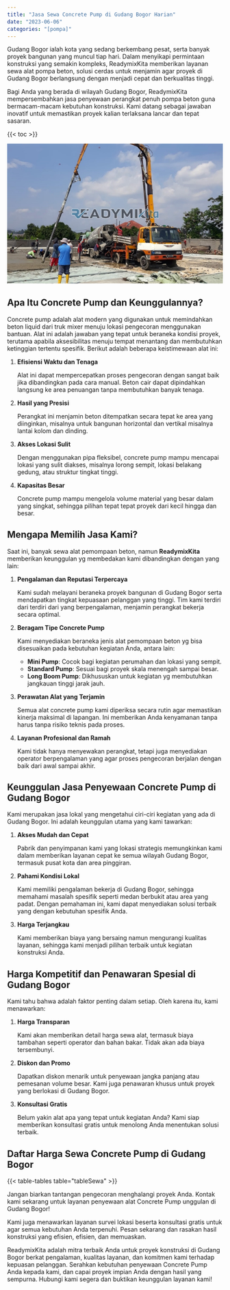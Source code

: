```yaml
---
title: "Jasa Sewa Concrete Pump di Gudang Bogor Harian"
date: "2023-06-06"
categories: "[pompa]"
---
```


Gudang Bogor ialah kota yang sedang berkembang pesat, serta banyak proyek bangunan yang muncul tiap hari. Dalam menyikapi permintaan konstruksi yang semakin kompleks, ReadymixKita memberikan layanan sewa alat pompa beton, solusi cerdas untuk menjamin agar proyek di Gudang Bogor berlangsung dengan menjadi cepat dan berkualitas tinggi.

Bagi Anda yang berada di wilayah Gudang Bogor, ReadymixKita mempersembahkan jasa penyewaan perangkat penuh pompa beton guna bermacam-macam kebutuhan konstruksi. Kami datang sebagai jawaban inovatif untuk memastikan proyek kalian terlaksana lancar dan tepat sasaran.

{{< toc >}}

![Jasa Sewa Concrete Pump di Gudang Bogor Harian](/images/pompa/sewa-pompa-10.jpg)

## Apa Itu Concrete Pump dan Keunggulannya?

Concrete pump adalah alat modern yang digunakan untuk memindahkan beton liquid dari truk mixer menuju lokasi pengecoran menggunakan bantuan. Alat ini adalah jawaban yang tepat untuk beraneka kondisi proyek, terutama apabila aksesibilitas menuju tempat menantang dan membutuhkan ketinggian tertentu spesifik. Berikut adalah beberapa keistimewaan alat ini:

1. **Efisiensi Waktu dan Tenaga**

   Alat ini dapat mempercepatkan proses pengecoran dengan sangat baik jika dibandingkan pada cara manual. Beton cair dapat dipindahkan langsung ke area penuangan tanpa membutuhkan banyak tenaga.

2. **Hasil yang Presisi**

   Perangkat ini menjamin beton ditempatkan secara tepat ke area yang diinginkan, misalnya untuk bangunan horizontal dan vertikal misalnya lantai kolom dan dinding.

3. **Akses Lokasi Sulit**

   Dengan menggunakan pipa fleksibel, concrete pump mampu mencapai lokasi yang sulit diakses, misalnya lorong sempit, lokasi belakang gedung, atau struktur tingkat tinggi.

4. **Kapasitas Besar**

   Concrete pump mampu mengelola volume material yang besar dalam yang singkat, sehingga pilihan tepat tepat proyek dari kecil hingga dan besar.

## Mengapa Memilih Jasa Kami?

Saat ini, banyak sewa alat pemompaan beton, namun **ReadymixKita** memberikan keunggulan yg membedakan kami dibandingkan dengan yang lain:

1. **Pengalaman dan Reputasi Terpercaya**

   Kami sudah melayani beraneka proyek bangunan di Gudang Bogor serta mendapatkan tingkat kepuasaan pelanggan yang tinggi. Tim kami terdiri dari terdiri dari yang berpengalaman, menjamin perangkat bekerja secara optimal.

2. **Beragam Tipe Concrete Pump**

   Kami menyediakan beraneka jenis alat pemompaan beton yg bisa disesuaikan pada kebutuhan kegiatan Anda, antara lain:
   - **Mini Pump**: Cocok bagi kegiatan perumahan dan lokasi yang sempit.
   - **Standard Pump**: Sesuai bagi proyek skala menengah sampai besar.
   - **Long Boom Pump**: Dikhususkan untuk kegiatan yg membutuhkan jangkauan tinggi jarak jauh.

3. **Perawatan Alat yang Terjamin**

   Semua alat concrete pump kami diperiksa secara rutin agar memastikan kinerja maksimal di lapangan. Ini memberikan Anda kenyamanan tanpa harus tanpa risiko teknis pada proses.

4. **Layanan Profesional dan Ramah**

   Kami tidak hanya menyewakan perangkat, tetapi juga menyediakan operator berpengalaman yang agar proses pengecoran berjalan dengan baik dari awal sampai akhir.

## Keunggulan Jasa Penyewaan Concrete Pump di Gudang Bogor

Kami merupakan jasa lokal yang mengetahui ciri-ciri kegiatan yang ada di Gudang Bogor. Ini adalah keunggulan utama yang kami tawarkan:

1. **Akses Mudah dan Cepat**

   Pabrik dan penyimpanan kami yang lokasi strategis memungkinkan kami dalam memberikan layanan cepat ke semua wilayah Gudang Bogor, termasuk pusat kota dan area pinggiran.

2. **Pahami Kondisi Lokal**

   Kami memiliki pengalaman bekerja di Gudang Bogor, sehingga memahami masalah spesifik seperti medan berbukit atau area yang padat. Dengan pemahaman ini, kami dapat menyediakan solusi terbaik yang dengan kebutuhan spesifik Anda.

3. **Harga Terjangkau**

   Kami memberikan biaya yang bersaing namun mengurangi kualitas layanan, sehingga kami menjadi pilihan terbaik untuk kegiatan konstruksi Anda.

## Harga Kompetitif dan Penawaran Spesial di Gudang Bogor

Kami tahu bahwa adalah faktor penting dalam setiap. Oleh karena itu, kami menawarkan:

1. **Harga Transparan**

   Kami akan memberikan detail harga sewa alat, termasuk biaya tambahan seperti operator dan bahan bakar. Tidak akan ada biaya tersembunyi.

2. **Diskon dan Promo**

   Dapatkan diskon menarik untuk penyewaan jangka panjang atau pemesanan volume besar. Kami juga penawaran khusus untuk proyek yang berlokasi di Gudang Bogor.

3. **Konsultasi Gratis**

   Belum yakin alat apa yang tepat untuk kegiatan Anda? Kami siap memberikan konsultasi gratis untuk menolong Anda menentukan solusi terbaik.

## Daftar Harga Sewa Concrete Pump di Gudang Bogor

{{< table-tables table="tableSewa" >}}

Jangan biarkan tantangan pengecoran menghalangi proyek Anda. Kontak kami sekarang untuk layanan penyewaan alat Concrete Pump unggulan di Gudang Bogor!

Kami juga menawarkan layanan survei lokasi beserta konsultasi gratis untuk agar semua kebutuhan Anda terpenuhi. Pesan sekarang dan rasakan hasil konstruksi yang efisien, efisien, dan memuaskan.

ReadymixKita adalah mitra terbaik Anda untuk proyek konstruksi di Gudang Bogor berkat pengalaman, kualitas layanan, dan komitmen kami terhadap kepuasan pelanggan. Serahkan kebutuhan penyewaan Concrete Pump Anda kepada kami, dan capai proyek impian Anda dengan hasil yang sempurna. Hubungi kami segera dan buktikan keunggulan layanan kami!